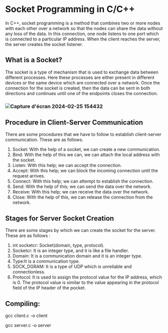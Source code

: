 # Socket Programming in C/C++

In C++, socket programming is a method that combines two or more nodes with each other over a network so that the nodes can share the data without any loss of the data. In this connection, one node listens to one port which is connected to a particular IP address. When the client reaches the server, the server creates the socket listener.

## What is a Socket?

 The socket is a type of mechanism that is used to exchange data between different processes. Here these processes are either present in different devices or the same device which are connected over a network. Once the connection for the socket is created, then the data can be sent in both directions and continues until one of the endpoints closes the connection.

### ![Capture d'écran 2024-02-25 154432](https://github.com/zaid1729/Socket_Connection/assets/107809533/c0dac561-c8f5-4a39-8e37-f589b1f37924)


## Procedure in Client-Server Communication

There are some procedures that we have to follow to establish client-server communication. These are as follows.

1. Socket: With the help of a socket, we can create a new communication.
2. Bind: With the help of this we can, we can attach the local address with the socket.
3. Listen: With this help; we can accept the connection.
4. Accept: With this help; we can block the incoming connection until the request arrives.
5. Connect: With this help; we can attempt to establish the connection.
6. Send: With the help of this; we can send the data over the network.
7. Receive: With this help; we can receive the data over the network.
8. Close: With the help of this, we can release the connection from the network.

## Stages for Server Socket Creation

There are some stages by which we can create the socket for the server. These are as follows : 

1. int socketcr: Socket(domain, type, protocol).
2. Socketcr: It is an integer type, and it is like a file handler.
3. Domain: It is a communication domain and it is an integer type.
4. Type:It is a communication type.
5. SOCK_DGRAM: It is a type of UDP which is unreliable and connectionless.
6. Protocol: It is used to assign the protocol value for the IP address, which is 0. The protocol value is similar to the value appearing in the protocol field of the IP header of the pocket.


## Compiling:

  gcc client.c -o client

  gcc server.c -o server



